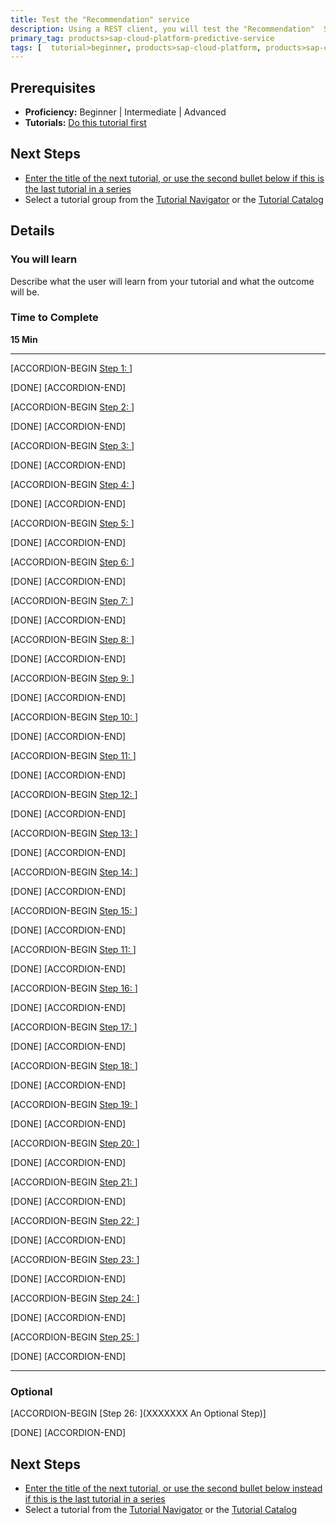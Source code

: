 ```yaml
---
title: Test the "Recommendation" service
description: Using a REST client, you will test the "Recommendation"  SAP Cloud Platform predictive service
primary_tag: products>sap-cloud-platform-predictive-service
tags: [  tutorial>beginner, products>sap-cloud-platform, products>sap-cloud-platform-predictive-service ]
---
```


## Prerequisites  
 - **Proficiency:** Beginner | Intermediate | Advanced
 - **Tutorials:** [Do this tutorial first](http://www.sap.com/developer/tutorials/hcp-create-trial-account.html)


## Next Steps
 - [Enter the title of the next tutorial, or use the second bullet below if this is the last tutorial in a series](http://www.sap.com/developer/tutorials/teched-2016-8.html)
 - Select a tutorial group from the [Tutorial Navigator](http://www.sap.com/developer/tutorial-navigator.html) or the [Tutorial Catalog](http://www.sap.com/developer/tutorial-navigator.tutorials.html)

## Details
### You will learn  
Describe what the user will learn from your tutorial and what the outcome will be.

### Time to Complete
**15 Min**

---

[ACCORDION-BEGIN [Step 1: ](XXXXX)]


[DONE]
[ACCORDION-END]

[ACCORDION-BEGIN [Step 2: ](XXXXX)]


[DONE]
[ACCORDION-END]


[ACCORDION-BEGIN [Step 3: ](XXXXX)]


[DONE]
[ACCORDION-END]

[ACCORDION-BEGIN [Step 4: ](XXXXX)]


[DONE]
[ACCORDION-END]

[ACCORDION-BEGIN [Step 5: ](XXXXX)]


[DONE]
[ACCORDION-END]

[ACCORDION-BEGIN [Step 6: ](XXXXX)]


[DONE]
[ACCORDION-END]

[ACCORDION-BEGIN [Step 7: ](XXXXX)]


[DONE]
[ACCORDION-END]

[ACCORDION-BEGIN [Step 8: ](XXXXX)]


[DONE]
[ACCORDION-END]

[ACCORDION-BEGIN [Step 9: ](XXXXX)]


[DONE]
[ACCORDION-END]

[ACCORDION-BEGIN [Step 10: ](XXXXX)]


[DONE]
[ACCORDION-END]

[ACCORDION-BEGIN [Step 11: ](XXXXX)]


[DONE]
[ACCORDION-END]

[ACCORDION-BEGIN [Step 12: ](XXXXX)]


[DONE]
[ACCORDION-END]

[ACCORDION-BEGIN [Step 13: ](XXXXX)]


[DONE]
[ACCORDION-END]

[ACCORDION-BEGIN [Step 14: ](XXXXX)]


[DONE]
[ACCORDION-END]

[ACCORDION-BEGIN [Step 15: ](XXXXX)]


[DONE]
[ACCORDION-END]

[ACCORDION-BEGIN [Step 11: ](XXXXX)]


[DONE]
[ACCORDION-END]

[ACCORDION-BEGIN [Step 16: ](XXXXX)]


[DONE]
[ACCORDION-END]

[ACCORDION-BEGIN [Step 17: ](XXXXX)]


[DONE]
[ACCORDION-END]

[ACCORDION-BEGIN [Step 18: ](XXXXX)]


[DONE]
[ACCORDION-END]

[ACCORDION-BEGIN [Step 19: ](XXXXX)]


[DONE]
[ACCORDION-END]


[ACCORDION-BEGIN [Step 20: ](XXXXX)]


[DONE]
[ACCORDION-END]

[ACCORDION-BEGIN [Step 21: ](XXXXX)]


[DONE]
[ACCORDION-END]

[ACCORDION-BEGIN [Step 22: ](XXXXX)]


[DONE]
[ACCORDION-END]

[ACCORDION-BEGIN [Step 23: ](XXXXX)]


[DONE]
[ACCORDION-END]

[ACCORDION-BEGIN [Step 24: ](XXXXX)]


[DONE]
[ACCORDION-END]

[ACCORDION-BEGIN [Step 25: ](XXXXX)]


[DONE]
[ACCORDION-END]


---

### Optional


[ACCORDION-BEGIN [Step 26: ](XXXXXXX An Optional Step)]


[DONE]
[ACCORDION-END]


## Next Steps
- [Enter the title of the next tutorial, or use the second bullet below instead if this is the last tutorial in a series](http://www.sap.com/developer/tutorials/teched-2016-8.html)
- Select a tutorial from the [Tutorial Navigator](http://www.sap.com/developer/tutorial-navigator.html) or the [Tutorial Catalog](http://www.sap.com/developer/tutorials.html)
